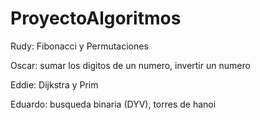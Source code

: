 # ProyectoAlgoritmos

Rudy: Fibonacci y Permutaciones

Oscar:  sumar los digitos de un numero,  invertir un numero

Eddie: Dijkstra y Prim

Eduardo: busqueda binaria (DYV), torres de hanoi
